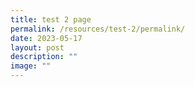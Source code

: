 ```yaml
---
title: test 2 page
permalink: /resources/test-2/permalink/
date: 2023-05-17
layout: post
description: ""
image: ""
---
```

